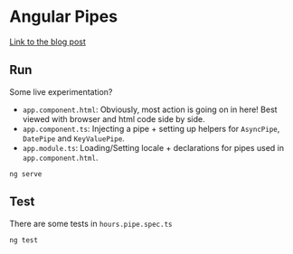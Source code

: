 # Angular Pipes

[Link to the blog post](TODO:here)



## Run

Some live experimentation?  

- `app.component.html`: Obviously, most action is going on in here! Best viewed with browser and html code side by side.
- `app.component.ts`: Injecting a pipe + setting up helpers for `AsyncPipe`, `DatePipe` and `KeyValuePipe`.
- `app.module.ts`: Loading/Setting locale + declarations for pipes used in `app.component.html`.

```
ng serve
```


## Test

There are some tests in `hours.pipe.spec.ts`

```
ng test
```
